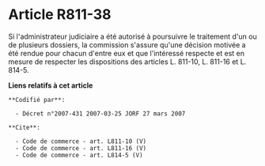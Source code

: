 # Article R811-38

Si l'administrateur judiciaire a été autorisé à poursuivre le traitement d'un ou de plusieurs dossiers, la commission
s'assure qu'une décision motivée a été rendue pour chacun d'entre eux et que l'intéressé respecte et est en mesure de
respecter les dispositions des articles L. 811-10, L. 811-16 et L. 814-5.

**Liens relatifs à cet article**

	**Codifié par**:

	  - Décret n°2007-431 2007-03-25 JORF 27 mars 2007

	**Cite**:

	  - Code de commerce - art. L811-10 (V)
	  - Code de commerce - art. L811-16 (V)
	  - Code de commerce - art. L814-5 (V)
